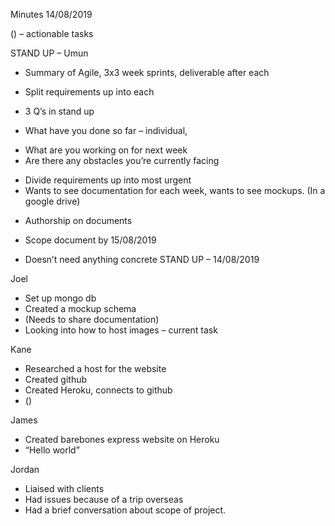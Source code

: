 Minutes 14/08/2019 

() – actionable tasks 

STAND UP – Umun 
-	Summary of Agile, 3x3 week sprints, deliverable after each 
-	Split requirements up into each 

-	3 Q’s in stand up 
-	What have you done so far – individual, 
  *	What are you working on for next week 
  *	Are there any obstacles you’re currently facing 

-	Divide requirements up into most urgent 
-	Wants to see documentation for each week, wants to see mockups. (In a google drive) 
  *	Authorship on documents 


-	Scope document by 15/08/2019 
  *	Doesn’t need anything concrete 
STAND UP – 14/08/2019 

Joel
-	Set up mongo db
-	Created a mockup schema 
-	(Needs to share documentation) 
-	Looking into how to host images – current task 


Kane 
-	Researched a host for the website 
-	Created github 
-	Created Heroku, connects to github 
-	()

James 
-	Created barebones express website on Heroku 
-	“Hello world” 

Jordan 
-	Liaised with clients 
-	Had issues because of a trip overseas 
-	Had a brief conversation about scope of project. 


